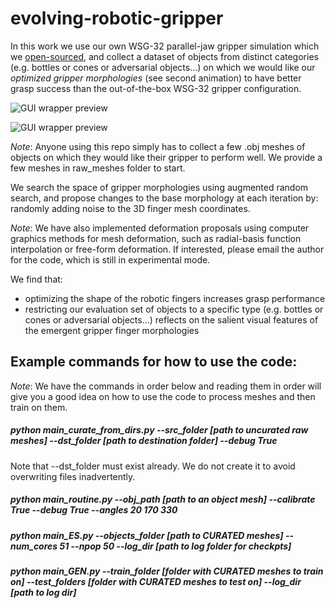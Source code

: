 # evolving-robotic-gripper

In this work we use our own WSG-32 parallel-jaw gripper simulation which we [open-sourced](https://github.com/jaks19/parallel_gripper_simulation_pybullet), and collect a dataset of objects from distinct categories (e.g. bottles or cones or adversarial objects...)  on which we would like our *optimized gripper morphologies* (see second animation) to have better grasp success than the out-of-the-box WSG-32 gripper configuration.

![GUI wrapper preview](https://github.com/jaks19/evolving-robotic-gripper/blob/master/gifs/gif_sim.png)

![GUI wrapper preview](https://github.com/jaks19/evolving-robotic-gripper/blob/master/gifs/gif_optimizing.png)

*Note*: Anyone using this repo simply has to collect a few .obj meshes of objects on which they would like their gripper to perform well. We provide a few meshes in raw_meshes folder to start.

We search the space of gripper morphologies using augmented random search, and propose changes to the base morphology at each iteration by: randomly adding noise to the 3D finger mesh coordinates. 

*Note*: We have also implemented deformation proposals using computer graphics methods for mesh deformation, such as radial-basis function interpolation or free-form deformation. If interested, please email the author for the code, which is still in experimental mode.

We find that: 
* optimizing the shape of the robotic fingers increases grasp performance
* restricting our evaluation set of objects to a specific type (e.g. bottles or cones or adversarial objects...) reflects on the salient visual features of the emergent gripper finger morphologies

## Example commands for how to use the code:
*Note*: We have the commands in order below and reading them in order will give you a good idea on how to use the code to process meshes and then train on them.

##### python main_curate_from_dirs.py --src_folder [path to uncurated raw meshes] --dst_folder [path to destination folder] --debug True

Note that --dst_folder must exist already. We do not create it to avoid overwriting files inadvertently.

##### python main_routine.py --obj_path [path to an object mesh] --calibrate True --debug True --angles 20 170 330

##### python main_ES.py --objects_folder [path to CURATED meshes] --num_cores 51 --npop 50 --log_dir [path to log folder for checkpts]

##### python main_GEN.py --train_folder [folder with CURATED meshes to train on] --test_folders [folder with CURATED meshes to test on] --log_dir [path to log dir]
